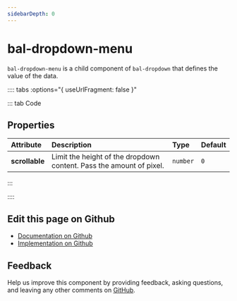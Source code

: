 ```yaml
---
sidebarDepth: 0
---
```



# bal-dropdown-menu

`bal-dropdown-menu` is a child component of `bal-dropdown` that defines the value of the data.




:::: tabs :options="{ useUrlFragment: false }"

::: tab Code

## Properties


| Attribute      | Description                                                         | Type     | Default |
| :------------- | :------------------------------------------------------------------ | :------- | :------ |
| **scrollable** | Limit the height of the dropdown content. Pass the amount of pixel. | `number` | `0`     |


:::


::::

## Edit this page on Github

* [Documentation on Github](https://github.com/baloise/design-system/blob/master/docs/src/components/components/bal-dropdown-menu.md)
* [Implementation on Github](https://github.com/baloise/design-system/blob/master/packages/components/src/components/bal-dropdown-menu)

## Feedback

Help us improve this component by providing feedback, asking questions, and leaving any other comments on [GitHub](https://github.com/baloise/design-system/issues/new).

